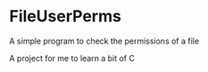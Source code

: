 # FileUserPerms
A simple program to check the permissions of a file


A project for me to learn a bit of C